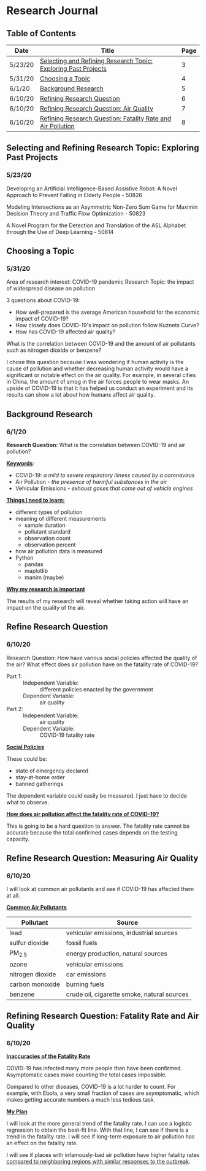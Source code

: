 # Research Journal
## Table of Contents
|Date|Title|Page|
|--|--|--|
|5/23/20|[Selecting and Refining Research Topic: Exploring Past Projects](#selecting-and-refining-research-topic-exploring-past-projects)|3|
|5/31/20|[Choosing a Topic](#choosing-a-topic)|4|
|6/1/20|[Background Research](#background-research)|5|
|6/10/20|[Refining Research Question](#refining-research-question)|6|
|6/10/20|[Refining Research Question: Air Quality](#refining-research-question-air-quality)|7|
|6/10/20|[Refining Research Question: Fatality Rate and Air Pollution](#refining-research-question-fatality-rate-and-air-pollution)|8|

## Selecting and Refining Research Topic: Exploring Past Projects
### 5/23/20

Developing an Artificial Intelligence-Based Assistive Robot: A Novel Approach to Prevent Falling in Elderly People - 50826

Modeling Intersections as an Asymmetric Non-Zero Sum Game for Maximin Decision Theory and Traffic Flow Optimization - 50823

A Novel Program for the Detection and Translation of the ASL Alphabet through the Use of Deep Learning - 50814

## Choosing a Topic
### 5/31/20

Area of research interest: COVID-19 pandemic
Research Topic: the impact of widespread disease on pollution

3 questions about COVID-19:
 - How well-prepared is the average American household for the economic impact of COVID-19?
 - How closely does COVID-19's impact on pollution follow Kuznets Curve?
 - How has COVID-19 affected air quality?

What is the correlation between COVID-19 and the amount of air pollutants such as nitrogen dioxide or benzene?

I chose this question because I was wondering if human activity is the cause of pollution and whether decreasing human activity would have a significant or notable effect on the air quality. For example, in several cities in China, the amount of smog in the air forces people to wear masks. An upside of COVID-19 is that it has helped us conduct an experiment and its results can show a lot about how humans affect air quality. 

## Background Research
### 6/1/20

**Research Question:** What is the correlation between COVID-19 and air pollution?

<ins>**Keywords**</ins>:
 - COVID-19: *a mild to severe respiratory illness caused by a coronavirus*
 - Air Pollution - *the presence of harmful substances in the air*
 - Vehicular Emissions - *exhaust gases that come out of vehicle engines*

<ins>**Things I need to learn:**</ins>
 - different types of pollution
 - meaning of different measurements
	 - sample duration
	 - pollutant standard
	 - observation count
	 - observation percent
 - how air pollution data is measured
 - Python
	 - pandas
	 - maplotlib
	 - manim (maybe)

<ins>**Why my research is important**</ins>

The results of my research will reveal whether taking action will have an impact on the quality of the air. 

## Refine Research Question
### 6/10/20

Research Question: How have various social policies affected the quality of the air? What effect does air pollution have on the fatality rate of COVID-19?

Part 1:  
&nbsp;&nbsp;&nbsp;&nbsp;&nbsp;&nbsp;&nbsp;&nbsp;&nbsp;&nbsp;&nbsp;Independent Variable:   
&nbsp;&nbsp;&nbsp;&nbsp;&nbsp;&nbsp;&nbsp;&nbsp;&nbsp;&nbsp;&nbsp;&nbsp;&nbsp;&nbsp;&nbsp;&nbsp;&nbsp;&nbsp;&nbsp;&nbsp;&nbsp;&nbsp;different policies enacted by the government  
&nbsp;&nbsp;&nbsp;&nbsp;&nbsp;&nbsp;&nbsp;&nbsp;&nbsp;&nbsp;&nbsp;Dependent Variable:  
&nbsp;&nbsp;&nbsp;&nbsp;&nbsp;&nbsp;&nbsp;&nbsp;&nbsp;&nbsp;&nbsp;&nbsp;&nbsp;&nbsp;&nbsp;&nbsp;&nbsp;&nbsp;&nbsp;&nbsp;&nbsp;&nbsp;air quality  
Part 2:  
&nbsp;&nbsp;&nbsp;&nbsp;&nbsp;&nbsp;&nbsp;&nbsp;&nbsp;&nbsp;&nbsp;Independent Variable:  
&nbsp;&nbsp;&nbsp;&nbsp;&nbsp;&nbsp;&nbsp;&nbsp;&nbsp;&nbsp;&nbsp;&nbsp;&nbsp;&nbsp;&nbsp;&nbsp;&nbsp;&nbsp;&nbsp;&nbsp;&nbsp;&nbsp;air quality  
&nbsp;&nbsp;&nbsp;&nbsp;&nbsp;&nbsp;&nbsp;&nbsp;&nbsp;&nbsp;&nbsp;Dependent Variable:  
&nbsp;&nbsp;&nbsp;&nbsp;&nbsp;&nbsp;&nbsp;&nbsp;&nbsp;&nbsp;&nbsp;&nbsp;&nbsp;&nbsp;&nbsp;&nbsp;&nbsp;&nbsp;&nbsp;&nbsp;&nbsp;&nbsp;COVID-19 fatality rate

<ins>**Social Policies**</ins>

These could be: 
 - state of emergency declared
 - stay-at-home order
 - banned gatherings

The dependent variable could easily be measured. I just have to decide what to observe. 

<ins>**How does air pollution affect the fatality rate of COVID-19?**</ins>

This is going to be a hard question to answer. The fatality rate cannot be accurate because the total confirmed cases depends on the testing capacity. 

## Refine Research Question: Measuring Air Quality
### 6/10/20

I will look at common air pollutants and see if COVID-19 has affected them at all. 

<ins>**Common Air Pollutants**</ins>

|Pollutant|Source|
|--|--|
|lead|vehicular emissions, industrial sources|
|sulfur dioxide|fossil fuels|
|PM<sub>2.5</sub>|energy production, natural sources|
|ozone|vehicular emissions|
|nitrogen dioxide|car emissions|
|carbon monoxide|burning fuels|
|benzene|crude oil, cigarette smoke, natural sources|

## Refining Research Question: Fatality Rate and Air Quality
### 6/10/20

<ins>**Inaccuracies of the Fatality Rate**</ins>

COVID-19 has infected many more people than have been confirmed. Asymptomatic cases make counting the total cases impossible. 

Compared to other diseases, COVID-19 is a lot harder to count. For example, with Ebola, a very small fraction of cases are asymptomatic, which makes getting accurate numbers a much less tedious task. 

<ins>**My Plan**</ins>

I will look at the more general trend of the fatality rate. I can use a logistic regression to obtain the best-fit line. With that line, I can see if there is a trend in the fatality rate. I will see if long-term exposure to air pollution has an effect on the fatality rate.

I will see if places with infamously-bad air pollution have higher fatality rates <ins>compared to neighboring regions with similar responses to the outbreak</ins>. 
